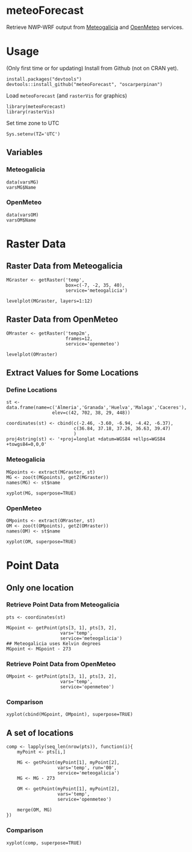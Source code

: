 meteoForecast
=====

Retrieve NWP-WRF output from
[Meteogalicia](http://www.meteogalicia.es/web/modelos/threddsIndex.action)
and [OpenMeteo](https://openmeteoforecast.org/wiki/Data) services.


# Usage #

(Only first time or for updating) Install from Github (not on CRAN yet). 

    install.packages("devtools")
    devtools::install_github("meteoForecast", "oscarperpinan")


Load `meteoForecast` (and `rasterVis` for graphics)

    library(meteoForecast)
    library(rasterVis)

Set time zone to UTC

    Sys.setenv(TZ='UTC')

## Variables

### Meteogalicia

    data(varsMG)
    varsMG$Name

### OpenMeteo

    data(varsOM)
    varsOM$Name

# Raster Data

## Raster Data from Meteogalicia

    MGraster <- getRaster('temp',
                          box=c(-7, -2, 35, 40),
                          service='meteogalicia')

    levelplot(MGraster, layers=1:12)


## Raster Data from OpenMeteo

    OMraster <- getRaster('temp2m',
                          frames=12,
                          service='openmeteo')

    levelplot(OMraster)


## Extract Values for Some Locations

### Define Locations

    st <- data.frame(name=c('Almeria','Granada','Huelva','Malaga','Caceres'),
                     elev=c(42, 702, 38, 29, 448))
    
    coordinates(st) <- cbind(c(-2.46, -3.60, -6.94, -4.42, -6.37),
                             c(36.84, 37.18, 37.26, 36.63, 39.47)
                             )
    proj4string(st) <- '+proj=longlat +datum=WGS84 +ellps=WGS84 +towgs84=0,0,0'

### Meteogalicia

    MGpoints <- extract(MGraster, st)
    MG <- zoo(t(MGpoints), getZ(MGraster))
    names(MG) <- st$name

    xyplot(MG, superpose=TRUE)


### OpenMeteo

    OMpoints <- extract(OMraster, st)
    OM <- zoo(t(OMpoints), getZ(OMraster))
    names(OM) <- st$name

    xyplot(OM, superpose=TRUE)


# Point Data

## Only one location

### Retrieve Point Data from Meteogalicia

    pts <- coordinates(st)

    MGpoint <- getPoint(pts[3, 1], pts[3, 2],
                        vars='temp',
                        service='meteogalicia')
    ## Meteogalicia uses Kelvin degrees 
    MGpoint <- MGpoint - 273

### Retrieve Point Data from OpenMeteo

    OMpoint <- getPoint(pts[3, 1], pts[3, 2],
                        vars='temp',
                        service='openmeteo')

### Comparison

    xyplot(cbind(MGpoint, OMpoint), superpose=TRUE)


## A set of locations

    comp <- lapply(seq_len(nrow(pts)), function(i){
        myPoint <- pts[i,]
    
        MG <- getPoint(myPoint[1], myPoint[2],
                       vars='temp', run='00',
                       service='meteogalicia')
        MG <- MG - 273
    
        OM <- getPoint(myPoint[1], myPoint[2],
                       vars='temp',
                       service='openmeteo')
    
        merge(OM, MG)
    })

### Comparison

    xyplot(comp, superpose=TRUE)


